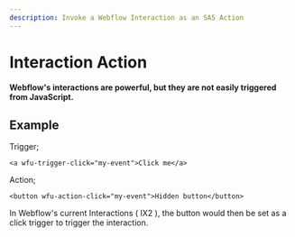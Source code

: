 ```yaml
---
description: Invoke a Webflow Interaction as an SA5 Action
---
```


# Interaction Action

**Webflow's interactions are powerful, but they are not easily triggered from JavaScript.** &#x20;



## Example&#x20;

Trigger;

```
<a wfu-trigger-click="my-event">Click me</a>
```

Action;

```
<button wfu-action-click="my-event">Hidden button</button>
```

In Webflow's current Interactions ( IX2 ), the button would then be set as a click trigger to trigger the interaction.&#x20;











